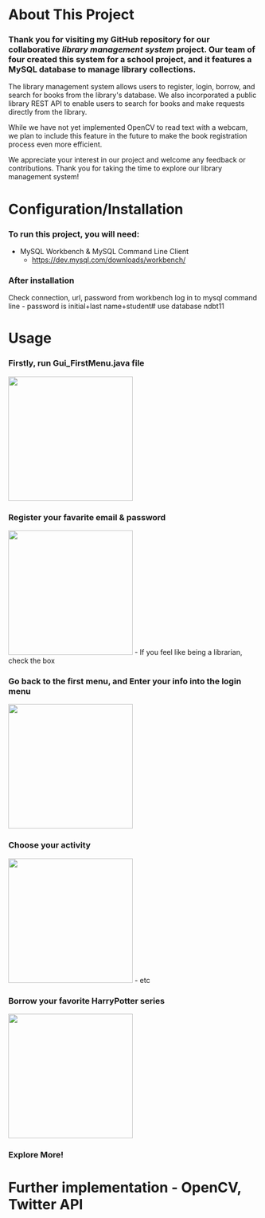 # About This Project
### Thank you for visiting my GitHub repository for our collaborative ___library management system___ project. Our team of four created this system for a school project, and it features a MySQL database to manage library collections.

The library management system allows users to register, login, borrow, and search for books from the library's database. We also incorporated a public library REST API to enable users to search for books and make requests directly from the library.

While we have not yet implemented OpenCV to read text with a webcam, we plan to include this feature in the future to make the book registration process even more efficient.

We appreciate your interest in our project and welcome any feedback or contributions. Thank you for taking the time to explore our library management system!


# Configuration/Installation 
### To run this project, you will need: 
- MySQL Workbench & MySQL Command Line Client
  - https://dev.mysql.com/downloads/workbench/

 
### After installation

Check connection, url, password from workbench
log in to mysql command line - password is initial+last name+student#
use database ndbt11


# Usage

### Firstly, run Gui_FirstMenu.java file
<img src="https://user-images.githubusercontent.com/90278067/228990203-380e95e0-973c-44e1-a6c8-402303bd9716.png" width="250" height="250">


### Register your favarite email & password
<img src="https://user-images.githubusercontent.com/90278067/228990544-d01e5f90-9dfd-4eb8-b047-ad340a1c8c9d.png" width="250" height="250">
- If you feel like being a librarian, check the box

### Go back to the first menu, and Enter your info into the login menu
<img src="https://user-images.githubusercontent.com/90278067/228990909-33268f37-5026-4d85-baf0-f4080b1f7f22.png" width="250" height="250">

### Choose your activity
<img src="https://user-images.githubusercontent.com/90278067/228991028-0d4a3667-ebf2-4398-896c-c588d9cba4e8.png" width="250" height="250">
- etc

### Borrow your favorite HarryPotter series
<img src="https://user-images.githubusercontent.com/90278067/228991780-70030ee2-03d9-4150-b129-6c608a1df9a3.png" width="250" height="250">

### Explore More!

# Further implementation - OpenCV, Twitter API


